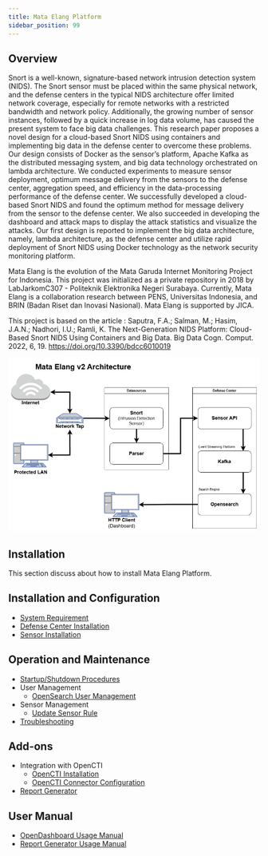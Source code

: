 ```yaml
---
title: Mata Elang Platform
sidebar_position: 99
---
```


## Overview

Snort is a well-known, signature-based network intrusion detection system (NIDS). The Snort sensor must be placed within the same physical network, and the defense centers in the typical NIDS architecture offer limited network coverage, especially for remote networks with a restricted bandwidth and network policy. Additionally, the growing number of sensor instances, followed by a quick increase in log data volume, has caused the present system to face big data challenges. This research paper proposes a novel design for a cloud-based Snort NIDS using containers and implementing big data in the defense center to overcome these problems. Our design consists of Docker as the sensor’s platform, Apache Kafka as the distributed messaging system, and big data technology orchestrated on lambda architecture. We conducted experiments to measure sensor deployment, optimum message delivery from the sensors to the defense center, aggregation speed, and efficiency in the data-processing performance of the defense center. We successfully developed a cloud-based Snort NIDS and found the optimum method for message delivery from the sensor to the defense center. We also succeeded in developing the dashboard and attack maps to display the attack statistics and visualize the attacks. Our first design is reported to implement the big data architecture, namely, lambda architecture, as the defense center and utilize rapid deployment of Snort NIDS using Docker technology as the network security monitoring platform.

Mata Elang is the evolution of the Mata Garuda Internet Monitoring Project for Indonesia. This project was initialized as a private repository in 2018 by LabJarkomC307 - Politeknik Elektronika Negeri Surabaya. Currently, Mata Elang is a collaboration research between PENS, Universitas Indonesia, and BRIN (Badan Riset dan Inovasi Nasional). Mata Elang is supported by JICA.

This project is based on the article :
Saputra, F.A.; Salman, M.; Hasim, J.A.N.; Nadhori, I.U.; Ramli, K. The Next-Generation NIDS Platform: Cloud-Based Snort NIDS Using Containers and Big Data. Big Data Cogn. Comput. 2022, 6, 19. https://doi.org/10.3390/bdcc6010019

![MataElang-v2-Architecture](../static/uploads/895f8b2042c298e66625e99e20c8a409/MataElangv2Architecture.drawio__2_.png)

## Installation

This section discuss about how to install Mata Elang Platform.

## Installation and Configuration

- [System Requirement](System-Requirement.md)
- [Defense Center Installation](Installation-and-Configuration/Defense-Center-Installation.md)
- [Sensor Installation](Installation-and-Configuration/Sensor-Installation.md)

## Operation and Maintenance

- [Startup/Shutdown Procedures](Startup-and-Shutdown-Procedures.md)
- User Management
  - [OpenSearch User Management](User-Management-OpenSearch.md)
- Sensor Management
  - [Update Sensor Rule](Updating-Sensor-Rule.md)
- [Troubleshooting](Troubleshooting.md)

## Add-ons

- Integration with OpenCTI
  - [OpenCTI Installation](https://docs.opencti.io/latest/deployment/installation/)
  - [OpenCTI Connector Configuration](Addons/OpenCTI-Connector-Configuration.md)
- [Report Generator](Addons/Report-Generator-Configuration-and-Installation.md)


## User Manual
- [OpenDashboard Usage Manual](OpenSearch-Dashboard-Manual-Page.md)
- [Report Generator Usage Manual](User-Management-Report-Generator.md)